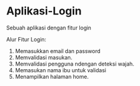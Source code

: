 # Aplikasi-Login
Sebuah aplikasi dengan fitur login

Alur Fitur Login:
1. Memasukkan email dan password
2. Memvalidasi masukan.
3. Memvalidasi pengguna ndengan deteksi wajah.
4. Memasukan nama ibu untuk validasi
5. Menampilkan halaman home.
